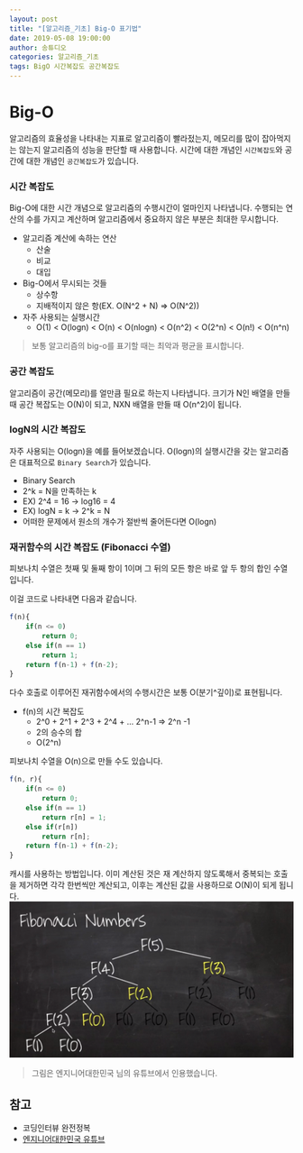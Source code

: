 ```yaml
---
layout: post
title: "[알고리즘_기초] Big-O 표기법"
date: 2019-05-08 19:00:00
author: 송튜디오
categories: 알고리즘_기초
tags: BigO 시간복잡도 공간복잡도
---
```


# Big-O

알고리즘의 효율성을 나타내는 지표로 알고리즘이 빨라젔는지, 메모리를 많이 잡아먹지는 않는지 알고리즘의 성능을 판단할 때 사용합니다.
시간에 대한 개념인 `시간복잡도`와 공간에 대한 개념인 `공간복잡도`가 있습니다.

### 시간 복잡도

Big-O에 대한 시간 개념으로 알고리즘의 수행시간이 얼마인지 나타냅니다.
수행되는 연산의 수를 가지고 계산하며 알고리즘에서 중요하지 않은 부분은 최대한 무시합니다.

- 알고리즘 계산에 속하는 연산
  - 산술
  - 비교
  - 대입
- Big-O에서 무시되는 것들
  - 상수항
  - 지배적이지 않은 항(EX. O(N^2 + N) => O(N^2))
- 자주 사용되는 실행시간
  - O(1) < O(logn) < O(n) < O(nlogn) < O(n^2) < O(2^n) < O(n!) < O(n^n)

> 보통 알고리즘의 big-o를 표기할 때는 최악과 평균을 표시합니다.

### 공간 복잡도

알고리즘이 공간(메모리)를 얼만큼 필요로 하는지 나타냅니다. 크기가 N인 배열을 만들 때 공간 복잡도는 O(N)이 되고, NXN 배열을 만들 때 O(n^2)이 됩니다.

### logN의 시간 복잡도

자주 사용되는 O(logn)을 예를 들어보겠습니다. O(logn)의 실행시간을 갖는 알고리즘은 대표적으로 `Binary Search`가 있습니다.

- Binary Search
- 2^k = N을 만족하는 k
- EX) 2^4 = 16 -> log16 = 4
- EX) logN = k -> 2^k = N
- 어떠한 문제에서 원소의 개수가 절반씩 줄어든다면 O(logn)

### 재귀함수의 시간 복잡도 (Fibonacci 수열)

피보나치 수열은 첫째 및 둘째 항이 1이며 그 뒤의 모든 항은 바로 앞 두 항의 합인 수열입니다.


이걸 코드로 나타내면 다음과 같습니다.

```js
f(n){
    if(n <= 0)
        return 0;
    else if(n == 1)
        return 1;
    return f(n-1) + f(n-2);
}
```

다수 호출로 이루어진 재귀함수에서의 수행시간은 보통 O(분기^깊이)로 표현됩니다.

- f(n)의 시간 복잡도
  - 2^0 + 2^1 + 2^3 + 2^4 + ... 2^n-1 => 2^n -1
  - 2의 승수의 합
  - O(2^n)

피보나치 수열을 O(n)으로 만들 수도 있습니다.

```js
f(n, r){
    if(n <= 0)
        return 0;
    else if(n == 1)
        return r[n] = 1;
    else if(r[n])
        return r[n];
    return f(n-1) + f(n-2);
}
```

캐시를 사용하는 방법입니다. 이미 계산된 것은 재 계산하지 않도록해서 중복되는 호출을 제거하면 각각 한번씩만 계산되고, 이후는 계산된 값을 사용하므로 O(N)이 되게 됩니다.
![Alt fibonaci](/assets/img/2019-05-08-bigo/fibonacci3.png)
> 그림은 엔지니어대한민국 님의 유튜브에서 인용했습니다.

## 참고

- 코딩인터뷰 완전정복
- [엔지니어대한민국 유튜브](https://www.youtube.com/watch?v=VcCkPrGaKrs&list=PLjSkJdbr_gFYSUYfnF_OGXtnGs2d3vWg7&index=2&frags=wn)

